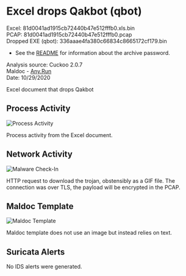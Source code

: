 # Excel drops Qakbot (qbot)

Excel: 81d0041ad1915cb72440b47e512fffb0.xls.bin  
PCAP: 81d0041ad1915cb72440b47e512fffb0.pcap  
Dropped EXE (qbot): 336aaae4fa380c66834c8665172cf179.bin  

* See the [README](https://github.com/jstrosch/malware-samples) for information about the archive password.  

Analysis source: Cuckoo 2.0.7  
Maldoc - [Any.Run](https://app.any.run/tasks/cc2fd9b0-647a-4fb7-a543-c3f3f0cee634)  
Date: 10/29/2020    

Excel document that drops Qakbot

## Process Activity

![Process Activity](https://user-images.githubusercontent.com/1920756/97782237-66c51580-1b5e-11eb-8419-b1b8f220ec83.png)

Process activity from the Excel document.

## Network Activity

![Malware Check-In](https://user-images.githubusercontent.com/1920756/97782243-6f1d5080-1b5e-11eb-882d-bf51495c6680.png)

HTTP request to download the trojan, obstensibly as a GIF file. The connection was over TLS, the payload will be encrypted in the PCAP.  

## Maldoc Template

![Maldoc Template](https://user-images.githubusercontent.com/1920756/97782293-b4da1900-1b5e-11eb-8f5f-b9595206ce82.jpg)

Maldoc template does not use an image but instead relies on text.

## Suricata Alerts

No IDS alerts were generated.  